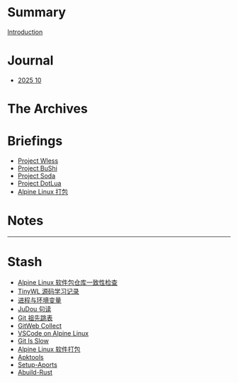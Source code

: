 # Summary

[Introduction](README.md)

# Journal

- [2025 10](2025-10-echo.md)

# The Archives

# Briefings

- [Project Wless]()
- [Project BuShi]()
- [Project Soda]()
- [Project DotLua]()
- [Alpine Linux 打包]()

# Notes

---

# Stash

- [Alpine Linux 软件包仓库一致性检查](./2025/10-repo-check.md)
- [TinyWL 源码学习记录](./2025/08-tinywl.md)
- [进程与环境变量](./2025/07-process-env.md)
- [JuDou 句读](./2025/05-lsp-judou.md)
- [Git 祖先跳表](./2025/04-git-skip-list.md)
- [GitWeb Collect](./2025/03-gitweb-collect.md)
- [VSCode on Alpine Linux](./2025/02-alpine-vscode-remote.md)
- [Git Is Slow](./2025/01-git-is-slow.md)
- [Alpine Linux 软件打包](./2024/01-apkbuild.md)
- [Apktools](./alpine/apktools.md)
- [Setup-Aports](./alpine/setup-aports.md)
- [Abuild-Rust](./alpine/abuild-rust.md)

